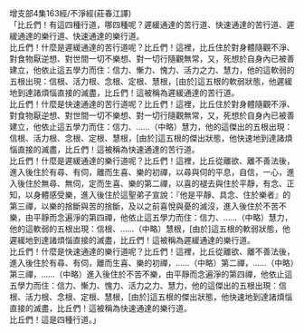 增支部4集163經/不淨經(莊春江譯)  
「比丘們！有這四種行道，哪四種呢？遲緩通達的苦行道、快速通達的苦行道、遲緩通達的樂行道、快速通達的樂行道。  
比丘們！什麼是遲緩通達的苦行道呢？比丘們！這裡，比丘住於對身體隨觀不淨、對食物厭逆想、對世間一切不樂想、對一切行隨觀無常，又，死想於自身內已被善建立，他依止這五學力而住：信力、慚力、愧力、活力之力、慧力，他的這軟弱的五根出現：信根、活力根、念根、定根、慧根，[由於]這五根的軟弱狀態，他遲緩地到達諸煩惱直接的滅盡，比丘們！這被稱為遲緩通達的苦行道。  
比丘們！什麼是快速通達的苦行道呢？比丘們！這裡，比丘住於對身體隨觀不淨、對食物厭逆想、對世間一切不樂想、對一切行隨觀無常，又，死想於自身內已被善建立，他依止這五學力而住：信力、……（中略）慧力，他的這傑出的五根出現：信根、活力根、念根、定根、慧根，[由於]這五根的傑出狀態，他快速地到達諸煩惱直接的滅盡，比丘們！這被稱為快速通達的苦行道。  
比丘們！什麼是遲緩通達的樂行道呢？比丘們！這裡，比丘從離欲、離不善法後，進入後住於有尋、有伺，離而生喜、樂的初禪，以尋與伺的平息，自信，一心，進入後住於無尋、無伺，定而生喜、樂的第二禪，以喜的褪去與住於平靜，有念、正知，以身體感受樂，進入後住於這聖弟子宣說：『他是平靜、具念、住於樂者』的第三禪，以樂的捨斷與苦的捨斷，及以之前喜悅與憂的滅沒，進入後住於不苦不樂，由平靜而念遍淨的第四禪，他依止這五學力而住：信力、……（中略）慧力，他的這軟弱的五根出現：信根、……（中略）慧根，[由於]這五根的軟弱狀態，他遲緩地到達諸煩惱直接的滅盡，比丘們！這被稱為遲緩通達的樂行道。  
比丘們！什麼是快速通達的樂行道呢？比丘們！這裡，比丘從離欲、離不善法後，進入後住於有尋、有伺，離而生喜、樂的初禪，……（中略）第二禪，……（中略）第三禪，……（中略）進入後住於不苦不樂，由平靜而念遍淨的第四禪，他依止這五學力而住：信力、慚力、愧力、活力之力、慧力，他的這傑出的五根出現：信根、活力根、念根、定根、慧根，[由於]這五根的傑出狀態，他快速地到達諸煩惱直接的滅盡，比丘們！這被稱為快速通達的樂行道。  
比丘們！這是四種行道。」  
  
  
